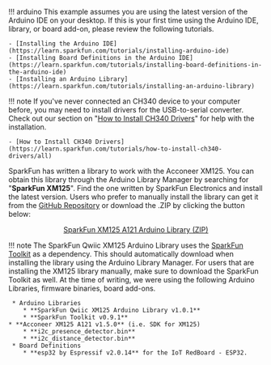 !!! arduino
    This example assumes you are using the latest version of the Arduino IDE on your desktop. If this is your first time using the Arduino IDE, library, or board add-on, please review the following tutorials.

    - [Installing the Arduino IDE](https://learn.sparkfun.com/tutorials/installing-arduino-ide)
    - [Installing Board Definitions in the Arduino IDE](https://learn.sparkfun.com/tutorials/installing-board-definitions-in-the-arduino-ide)
    - [Installing an Arduino Library](https://learn.sparkfun.com/tutorials/installing-an-arduino-library)

!!! note
    If you've never connected an CH340 device to your computer before, you may need to install drivers for the USB-to-serial converter. Check out our section on "[How to Install CH340 Drivers](https://learn.sparkfun.com/tutorials/how-to-install-ch340-drivers)" for help with the installation.

    - [How to Install CH340 Drivers](https://learn.sparkfun.com/tutorials/how-to-install-ch340-drivers/all)

SparkFun has written a library to work with the Acconeer XM125. You can obtain this library through the Arduino Library Manager by searching for "**SparkFun XM125**". Find the one written by SparkFun Electronics and install the latest version. Users who prefer to manually install the library can get it from the [GitHub Repository](https://github.com/sparkfun/SparkFun_Qwiic_XM125_Arduino_Library) or download the .ZIP by clicking the button below:

<div style="text-align: center"><a href="https://github.com/sparkfun/SparkFun_Qwiic_XM125_Arduino_Library/archive/refs/heads/main.zip" class="md-button">SparkFun XM125 A121 Arduino Library (ZIP)</a></div>

!!! note
    The SparkFun Qwiic XM125 Arduino Library uses the [SparkFun Toolkit](https://github.com/sparkfun/SparkFun_Toolkit) as a dependency. This should automatically download when installing  the library using the Arduino Library Manager. For users that are installing the XM125 library manually, make sure to download the SparkFun Toolkit as well. At the time of writing, we were using the following Arduino Libraries, firmware binaries, board add-ons.


     * Arduino Libraries
        * **SparkFun Qwiic XM125 Arduino Library v1.0.1**
        * **SparkFun Toolkit v0.9.1**
    * **Acconeer XM125 A121 v1.5.0** (i.e. SDK for XM125)
        * **i2c_presence_detector.bin**
        * **i2c_distance_detector.bin**
     * Board Definitions
        * **esp32 by Espressif v2.0.14** for the IoT RedBoard - ESP32.
